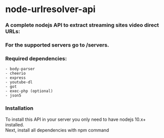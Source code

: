 # node-urlresolver-api
### A complete nodejs API to extract streaming sites video direct URLs:
### For the supported servers go to /servers.
  
### Required dependencies:  
    - body-parser  
    - cheerio   
    - express  
    - youtube-dl   
    - got  
    - exec-php (optional)  
    - json5  
  

### Installation  
To install this API in your server you only need to
 have nodejs 10.x+ installed.  
Next, install all dependencies with npm command